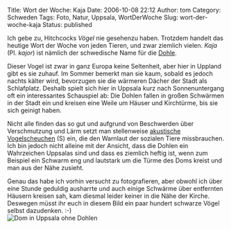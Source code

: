 Title: Wort der Woche: Kaja
Date: 2006-10-08 22:12
Author: tom
Category: Schweden
Tags: Foto, Natur, Uppsala, WortDerWoche
Slug: wort-der-woche-kaja
Status: published

Ich gebe zu, Hitchcocks *Vögel* nie gesehenzu haben. Trotzdem handelt
das heutige Wort der Woche von jeden Tieren, und zwar ziemlich vielen.
*Kaja* (Pl. *kajor*) ist nämlich der schwedische Name für die
[Dohle](http://de.wikipedia.org/wiki/Dohle_%28Vogel%29).

Dieser Vogel ist zwar in ganz Europa keine Seltenheit, aber hier in
Uppland gibt es sie zuhauf. Im Sommer bemerkt man sie kaum, sobald es
jedoch nachts kälter wird, bevorzugen sie die wärmeren Dächer der Stadt
als Schlafplatz. Deshalb spielt sich hier in Uppsala kurz nach
Sonnenuntergang oft ein interessantes Schauspiel ab: Die Dohlen fallen
in großen Schwärmen in der Stadt ein und kreisen eine Weile um Häuser
und Kirchtürme, bis sie sich geinigt haben.

Nicht alle finden das so gut und aufgrund von Beschwerden über
Verschmutzung und Lärm setzt man stellenweise [akustische
Vogelscheuchen](http://svt.se/svt/jsp/Crosslink.jsp?d=6107&a=442678) (S)
ein, die den Warnlaut der sozialen Tiere missbrauchen. Ich bin jedoch
nicht alleine mit der Ansicht, dass die Dohlen ein Wahrzeichen Uppsalas
sind und dass es ziemlich heftig ist, wenn zum Beispiel ein Schwarm eng
und lautstark um die Türme des Doms kreist und man aus der Nähe zusieht.

Genau das habe ich vorhin versucht zu fotografieren, aber obwohl ich
über eine Stunde geduldig ausharrte und auch einige Schwärme über
entfernten Häusern kreisen sah, kam diesmal leider keiner in die Nähe
der Kirche. Deswegen müsst ihr euch in diesem Bild ein paar hundert
schwarze Vögel selbst dazudenken. :-)  
![Dom in Uppsala ohne
Dohlen](http://www.fiket.de/pic/ingakajor.jpg "Dom in Uppsala ohne Dohlen")

